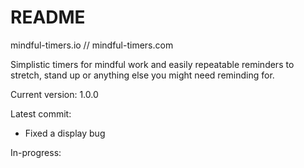# README

mindful-timers.io // mindful-timers.com

Simplistic timers for mindful work and easily repeatable reminders to stretch, stand up or anything else you might need reminding for.

Current version: 1.0.0

Latest commit:
 - Fixed a display bug

In-progress:


